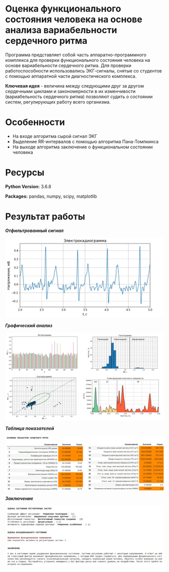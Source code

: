 # Оценка функционального состояния человека на основе анализа вариабельности сердечного ритма

Программа представляет собой часть аппаратно-программного комплекса для проверки функционального состояния человека на основе вариабельности сердечного ритма. Для проверки работоспособности использовались ЭКГ-сигналы, снятые со студентов с помощью аппаратной части диагностического комплекса.

**Ключевая идея** - величина между следующими друг за другом сердечными циклами и закономерности в их изменчивости (вариабельность сердечного ритма) позволяют судить о состоянии систем, регулирующих работу всего организма.

# Особенности
- На входе алгоритма сырой сигнал ЭКГ
- Выделение RR-интервалов с помощью алгоритма Пана-Томпкинса
- На выходе алгоритма заключение о функциональном состоянии человека


# Ресурсы
**Python Version:** 3.6.8

**Packages:** pandas, numpy, scipy, matplotlib

# Результат работы
**_Отфильтрованный сигнал_**


<img src="images/ecg.jpg" width=550>

**_Графический анализ_**


<img src="images/params.jpg" width=700>

**_Таблица показателей_**


<img src="images/table.jpg" width=700>

**_Заключение_**


<img src="images/conclusion.jpg" width=700>
